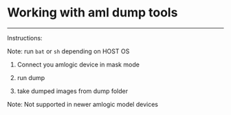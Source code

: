 # Working with aml dump tools
--------------------------------------------------

Instructions:

Note: run `bat` or `sh` depending on HOST OS

1) Connect you amlogic device in mask mode

2) run dump 

4) take dumped images from dump folder

Note: Not supported in newer amlogic model devices
